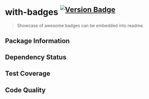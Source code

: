# with-badges <sup>[![Version Badge](http://versionbadg.es/bubkoo/with-badges.svg)](https://npmjs.org/package/with-badges)</sup>

> Showcase of awesome badges can be embedded into readme.

## Package Information
   
## Dependency Status
   
## Test Coverage
   
## Code Quality
   

